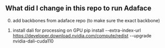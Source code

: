 ## What did I change in this repo to run Adaface

0. add backbones from adaface repo (to make sure the exact backbone)

1. install dali for processing on GPU
pip install --extra-index-url https://developer.download.nvidia.com/compute/redist --upgrade nvidia-dali-cuda110

